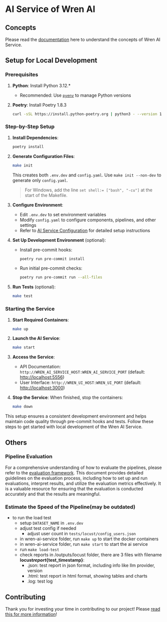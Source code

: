 # AI Service of Wren AI

## Concepts

Please read the [documentation](https://docs.getwren.ai/oss/concept/wren_ai_service) here to understand the concepts of Wren AI Service.

## Setup for Local Development

### Prerequisites

1. **Python**: Install Python 3.12.\*

   - Recommended: Use [`pyenv`](https://github.com/pyenv/pyenv?tab=readme-ov-file#installation) to manage Python versions

2. **Poetry**: Install Poetry 1.8.3

   ```bash
   curl -sSL https://install.python-poetry.org | python3 - --version 1.8.3
   ```

### Step-by-Step Setup

1. **Install Dependencies**:

   ```bash
   poetry install
   ```

2. **Generate Configuration Files**:

   ```bash
   make init
   ```

   This creates both `.env.dev` and `config.yaml`. Use `make init --non-dev` to generate only `config.yaml`.

    > For Windows, add the line `set shell:= ["bash", "-cu"]` at the start of the Makefile.

4. **Configure Environment**:

   - Edit `.env.dev` to set environment variables
   - Modify `config.yaml` to configure components, pipelines, and other settings
   - Refer to [AI Service Configuration](./docs/configuration.md) for detailed setup instructions

5. **Set Up Development Environment** (optional):

   - Install pre-commit hooks:

     ```bash
     poetry run pre-commit install
     ```

   - Run initial pre-commit checks:

     ```bash
     poetry run pre-commit run --all-files
     ```

6. **Run Tests** (optional):

   ```bash
   make test
   ```

### Starting the Service

1. **Start Required Containers**:

   ```bash
   make up
   ```

2. **Launch the AI Service**:

   ```bash
   make start
   ```

3. **Access the Service**:

   - API Documentation: `http://WREN_AI_SERVICE_HOST:WREN_AI_SERVICE_PORT` (default: <http://localhost:5556>)
   - User Interface: `http://WREN_UI_HOST:WREN_UI_PORT` (default: <http://localhost:3000>)

4. **Stop the Service**:
   When finished, stop the containers:

   ```bash
   make down
   ```

This setup ensures a consistent development environment and helps maintain code quality through pre-commit hooks and tests. Follow these steps to get started with local development of the Wren AI Service.

## Others

### Pipeline Evaluation

For a comprehensive understanding of how to evaluate the pipelines, please refer to the [evaluation framework](./eval/README.md). This document provides detailed guidelines on the evaluation process, including how to set up and run evaluations, interpret results, and utilize the evaluation metrics effectively. It is a valuable resource for ensuring that the evaluation is conducted accurately and that the results are meaningful.

### Estimate the Speed of the Pipeline(may be outdated)

- to run the load test
  - setup `DATASET_NAME` in `.env.dev`
  - adjust test config if needed
    - adjust user count in `tests/locust/config_users.json`
  - in wren-ai-service folder, run `make up` to start the docker containers
  - in wren-ai-service folder, run `make start` to start the ai service
  - run `make load-test`
  - check reports in /outputs/locust folder, there are 3 files with filename **locust*report*{test_timestamp}**:
    - .json: test report in json format, including info like llm provider, version
    - .html: test report in html format, showing tables and charts
    - .log: test log

## Contributing

Thank you for investing your time in contributing to our project! Please [read this for more information](CONTRIBUTING.md)!
